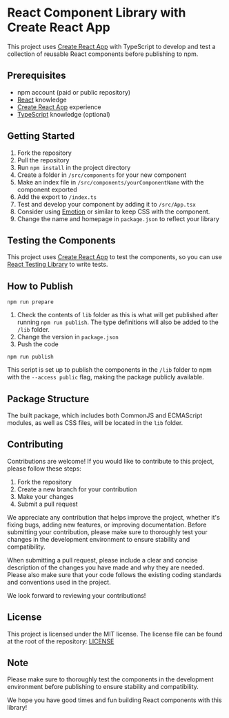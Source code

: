 # React Component Library with Create React App

This project uses [Create React App](https://create-react-app.dev/) with TypeScript to develop and test a collection of reusable React components before publishing to npm.

## Prerequisites
- npm account (paid or public repository)
- [React](https://reactjs.org/) knowledge
- [Create React App](https://create-react-app.dev/) experience
- [TypeScript](https://www.typescriptlang.org/) knowledge (optional)

## Getting Started
1. Fork the repository
2. Pull the repository
3. Run `npm install` in the project directory
4. Create a folder in `/src/components` for your new component
5. Make an index file in `/src/components/yourComponentName` with the component exported
6. Add the export to `/index.ts`
7. Test and develop your component by adding it to `/src/App.tsx`
8. Consider using [Emotion](https://emotion.sh/docs/introduction) or similar to keep CSS with the component.
9. Change the name and homepage in `package.json` to reflect your library

## Testing the Components
This project uses [Create React App](https://create-react-app.dev/) to test the components, so you can use [React Testing Library](https://testing-library.com/docs/react-testing-library/intro) to write tests.

## How to Publish
```npm run prepare```

1. Check the contents of `lib` folder as this is what will get published after running `npm run publish`. The type definitions will also be added to the `/lib` folder.
2. Change the version in `package.json`
3. Push the code

```npm run publish```

This script is set up to publish the components in the `/lib` folder to npm with the `--access public` flag, making the package publicly available.

## Package Structure
The built package, which includes both CommonJS and ECMAScript modules, as well as CSS files, will be located in the `lib` folder.

## Contributing
Contributions are welcome! If you would like to contribute to this project, please follow these steps:
1. Fork the repository
2. Create a new branch for your contribution
3. Make your changes
4. Submit a pull request

We appreciate any contribution that helps improve the project, whether it's fixing bugs, adding new features, or improving documentation. Before submitting your contribution, please make sure to thoroughly test your changes in the development environment to ensure stability and compatibility.

When submitting a pull request, please include a clear and concise description of the changes you have made and why they are needed. Please also make sure that your code follows the existing coding standards and conventions used in the project.

We look forward to reviewing your contributions!

## License
This project is licensed under the MIT license. The license file can be found at the root of the repository: [LICENSE](./LICENSE)

## Note
Please make sure to thoroughly test the components in the development environment before publishing to ensure stability and compatibility.

We hope you have good times and fun building React components with this library!